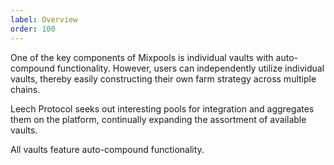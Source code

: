 ```yaml
---
label: Overview
order: 100
---
```


One of the key components of Mixpools is individual vaults with auto-compound functionality. However, users can independently utilize individual vaults, thereby easily constructing their own farm strategy across multiple chains.

Leech Protocol seeks out interesting pools for integration and aggregates them on the platform, continually expanding the assortment of available vaults.

All vaults feature auto-compound functionality.

